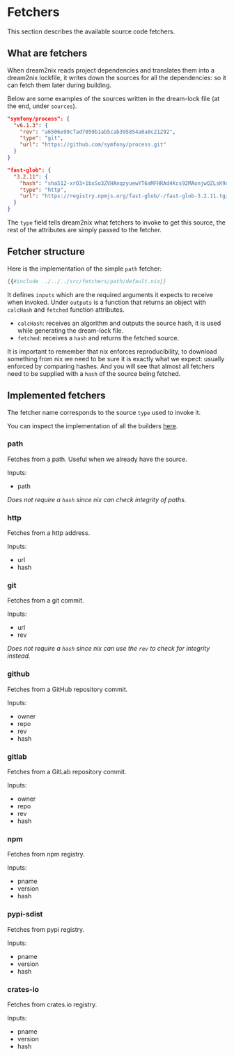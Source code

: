 # Fetchers

This section describes the available source code fetchers.

## What are fetchers

When dream2nix reads project dependencies and translates them into
a dream2nix lockfile, it writes down the sources for all the
dependencies: so it can fetch them later during building.

Below are some examples of the sources written in the dream-lock file
(at the end, under `sources`).

```json
"symfony/process": {
  "v6.1.3": {
    "rev": "a6506e99cfad7059b1ab5cab395854a0a0c21292",
    "type": "git",
    "url": "https://github.com/symfony/process.git"
  }
}
```

```json
"fast-glob": {
  "3.2.11": {
    "hash": "sha512-xrO3+1bxSo3ZVHAnqzyuewYT6aMFHRAd4Kcs92MAonjwQZLsK9d0SF1IyQ3k5PoirxTW0Oe/RqFgMQ6TcNE5Ew==",
    "type": "http",
    "url": "https://registry.npmjs.org/fast-glob/-/fast-glob-3.2.11.tgz"
  }
}
```

The `type` field tells dream2nix what fetchers to invoke to get this
source, the rest of the attributes are simply passed to the fetcher.

## Fetcher structure

Here is the implementation of the simple `path` fetcher:
```nix
{{#include ../../../src/fetchers/path/default.nix}}
```

It defines `inputs` which are the required arguments it expects to
receive when invoked.
Under `outputs` is a function that returns an object with `calcHash` and
`fetched` function attributes.

- `calcHash`: receives an algorithm and outputs the source hash, it
  is used while generating the dream-lock file.
- `fetched`: receives a `hash` and returns the fetched source.

It is important to remember that nix enforces reproducibility, to
download something from nix we need to be sure it is exactly what we
expect: usually enforced by comparing hashes. And you will see that
almost all fetchers need to be supplied with a `hash` of the source being
fetched.

## Implemented fetchers

The fetcher name corresponds to the source `type` used to invoke it.

You can inspect the implementation of all the builders
[here](https://github.com/nix-community/dream2nix/tree/main/src/fetchers).

### path

Fetches from a path. Useful when we already have the source.

Inputs:
- path

_Does not require a `hash` since nix can check integrity of paths._

### http

Fetches from a http address.

Inputs:
- url
- hash

### git

Fetches from a git commit.

Inputs:
- url
- rev

_Does not require a `hash` since nix can use the `rev` to check for
integrity instead._

### github

Fetches from a GitHub repository commit.

Inputs:
- owner
- repo
- rev
- hash

### gitlab

Fetches from a GitLab repository commit.

Inputs:
- owner
- repo
- rev
- hash

### npm

Fetches from npm registry.

Inputs:
- pname
- version
- hash

### pypi-sdist

Fetches from pypi registry.

Inputs:
- pname
- version
- hash

### crates-io

Fetches from crates.io registry.

Inputs:
- pname
- version
- hash
